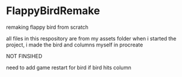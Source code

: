 # FlappyBirdRemake
remaking flappy bird from scratch

all files in this respository are from my assets folder when i started the project, i made the bird and columns myself in procreate

NOT FINSIHED

need to add game restart for bird if bird hits column

